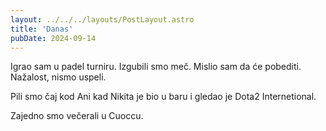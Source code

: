 ```yaml
---
layout: ../../../layouts/PostLayout.astro
title: 'Danas'
pubDate: 2024-09-14
---
```


Igrao sam u padel turniru. Izgubili smo meč. Mislio sam da će pobediti. Nažalost, nismo uspeli.

Pili smo čaj kod Ani kad Nikita je bio u baru i gledao je Dota2 Internetional.

Zajedno smo večerali u Cuoccu.
